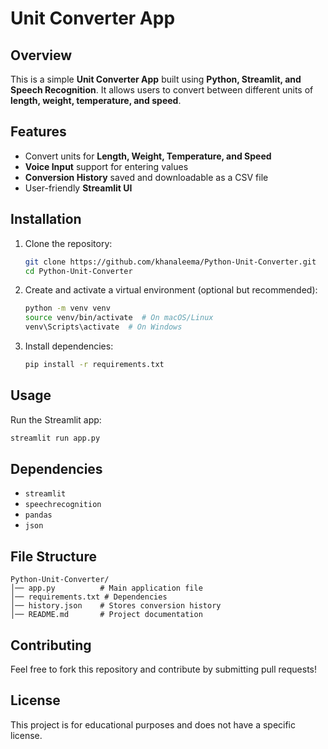 # Unit Converter App

## Overview

This is a simple **Unit Converter App** built using **Python, Streamlit, and Speech Recognition**. It allows users to convert between different units of **length, weight, temperature, and speed**.

## Features

- Convert units for **Length, Weight, Temperature, and Speed**
- **Voice Input** support for entering values
- **Conversion History** saved and downloadable as a CSV file
- User-friendly **Streamlit UI**

## Installation

1. Clone the repository:
   ```bash
   git clone https://github.com/khanaleema/Python-Unit-Converter.git
   cd Python-Unit-Converter
   ```
2. Create and activate a virtual environment (optional but recommended):
   ```bash
   python -m venv venv
   source venv/bin/activate  # On macOS/Linux
   venv\Scripts\activate  # On Windows
   ```
3. Install dependencies:
   ```bash
   pip install -r requirements.txt
   ```

## Usage

Run the Streamlit app:

```bash
streamlit run app.py
```

## Dependencies

- `streamlit`
- `speechrecognition`
- `pandas`
- `json`

## File Structure

```
Python-Unit-Converter/
│── app.py          # Main application file
│── requirements.txt # Dependencies
│── history.json    # Stores conversion history
│── README.md       # Project documentation
```

## Contributing

Feel free to fork this repository and contribute by submitting pull requests!

## License

This project is for educational purposes and does not have a specific license.

